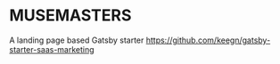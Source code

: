 # MUSEMASTERS

A landing page based Gatsby starter https://github.com/keegn/gatsby-starter-saas-marketing
